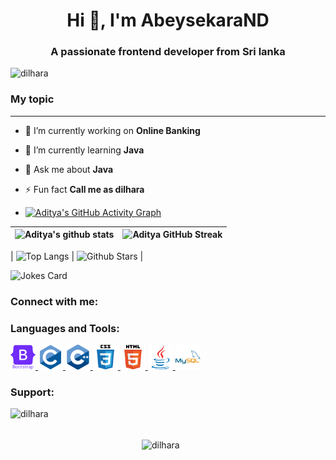 <h1 align="center">Hi 👋, I'm AbeysekaraND</h1>
<h3 align="center">A passionate frontend developer from Sri lanka</h3>

<p align="left"> <img src="https://komarev.com/ghpvc/?username=dilhara&label=Profile%20views&color=0e75b6&style=flat" alt="dilhara" /> </p>

### My topic

---

- 🔭 I’m currently working on **Online Banking**

- 🌱 I’m currently learning **Java**

- 💬 Ask me about **Java**

- ⚡ Fun fact **Call me as dilhara**

- [![Aditya's GitHub Activity Graph](https://activity-graph.herokuapp.com/graph?username=AbeysekaraND&theme=tokyonight)](https://git.io/praveenscience)

| ![Aditya's github stats](https://github-readme-stats.vercel.app/api?username=AbeysekaraND&show_icons=true&theme=tokyonight) | ![Aditya GitHub Streak](https://github-readme-streak-stats.herokuapp.com/?user=Aditya664&theme=tokyonight) |
| --- | --- |

| ![Top Langs](https://github-readme-stats.vercel.app/api/top-langs/?username=AbeysekaraND&theme=tokyonight) | ![Github Stars](https://github-readme-stats.vercel.app/api?username=AbeysekaraND&show_icons=true&locale=en&count_private=true&hide_rank=true&custom_title=My%20GitHub%20Stats&disable_animations=true&theme=tokyonight) |

![Jokes Card](https://readme-jokes.vercel.app/api?theme=tokyonight)

<h3 align="left">Connect with me:</h3>
<p align="left">
</p>

<h3 align="left">Languages and Tools:</h3>
<p align="left"> <a href="https://getbootstrap.com" target="_blank" rel="noreferrer"> <img src="https://raw.githubusercontent.com/devicons/devicon/master/icons/bootstrap/bootstrap-plain-wordmark.svg" alt="bootstrap" width="40" height="40"/> </a> <a href="https://www.cprogramming.com/" target="_blank" rel="noreferrer"> <img src="https://raw.githubusercontent.com/devicons/devicon/master/icons/c/c-original.svg" alt="c" width="40" height="40"/> </a> <a href="https://www.w3schools.com/cpp/" target="_blank" rel="noreferrer"> <img src="https://raw.githubusercontent.com/devicons/devicon/master/icons/cplusplus/cplusplus-original.svg" alt="cplusplus" width="40" height="40"/> </a> <a href="https://www.w3schools.com/css/" target="_blank" rel="noreferrer"> <img src="https://raw.githubusercontent.com/devicons/devicon/master/icons/css3/css3-original-wordmark.svg" alt="css3" width="40" height="40"/> </a> <a href="https://www.w3.org/html/" target="_blank" rel="noreferrer"> <img src="https://raw.githubusercontent.com/devicons/devicon/master/icons/html5/html5-original-wordmark.svg" alt="html5" width="40" height="40"/> </a> <a href="https://www.java.com" target="_blank" rel="noreferrer"> <img src="https://raw.githubusercontent.com/devicons/devicon/master/icons/java/java-original.svg" alt="java" width="40" height="40"/> </a> <a href="https://www.mysql.com/" target="_blank" rel="noreferrer"> <img src="https://raw.githubusercontent.com/devicons/devicon/master/icons/mysql/mysql-original-wordmark.svg" alt="mysql" width="40" height="40"/> </a> </p>

<h3 align="left">Support:</h3>
<p><a href="https://www.buymeacoffee.com/dilhara"> <img align="left" src="https://cdn.buymeacoffee.com/buttons/v2/default-yellow.png" height="50" width="210" alt="dilhara" /></a></p><br><br>

<p><img align="center" src="https://github-readme-stats.vercel.app/api/top-langs?username=dilhara&show_icons=true&locale=en&layout=compact" alt="dilhara" /></p>
